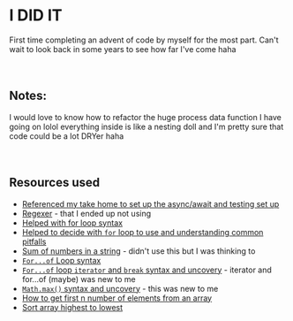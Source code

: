 # I DID IT
First time completing an advent of code by myself for the most part. Can't wait to look back in some years to see how far I've come haha
<br>
<br>
<br>

## Notes:
I would love to know how to refactor the huge process data function I have going on lolol everything inside is like a nesting doll and I'm pretty sure that code could be a lot DRYer haha
<br>
<br>
<br>



## Resources used
- [Referenced my take home to set up the async/await and testing set up](https://github.com/sadiejay/fcm-take-home)
- [Regexer](https://regexr.com/) -  that I ended up not using
- [Helped with for loop syntax](https://www.tutorialrepublic.com/javascript-tutorial/javascript-arrays.php)
- [Helped to decide with `for` loop to use and understanding common pitfalls](https://www.freecodecamp.org/news/javascript-loops-explained-for-loop-for/)
- [Sum of numbers in a string](https://javascript.plainenglish.io/javascript-algorithm-calculate-sum-of-numbers-in-a-string-dd007da460b7) - didn't use this but I was thinking to
- [`For...of` Loop syntax](https://bobbyhadz.com/blog/javascript-get-sum-of-array-of-numbers)
- [`For...of` loop `iterator` and `break` syntax and uncovery](https://developer.mozilla.org/en-US/docs/Web/JavaScript/Reference/Statements/for...of) -  iterator and for...of (maybe) was new to me
- [`Math.max()` syntax and uncovery](https://developer.mozilla.org/en-US/docs/Web/JavaScript/Reference/Global_Objects/Math/max) - this was new to me
- [How to get first n number of elements from an array](https://stackoverflow.com/questions/34883068/how-to-get-first-n-number-of-elements-from-an-array)
- [Sort array highest to lowest](https://www.codegrepper.com/tpc/sort+array+lowest+to+greatest+javascript)